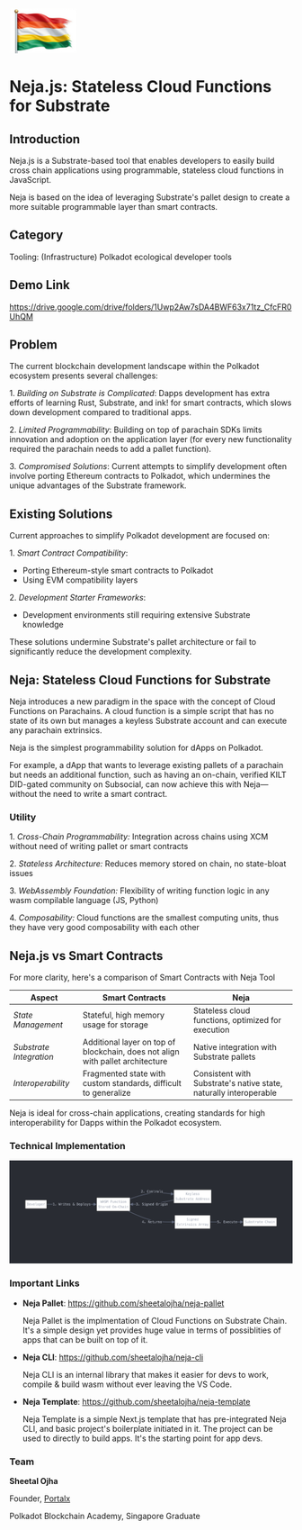<img src="/bangkok/56-Neja/docs/icon.jpg" height="80" width="120" />

# Neja.js: Stateless Cloud Functions for Substrate

## Introduction

Neja.js is a Substrate-based tool that enables developers to easily build cross chain applications using programmable, stateless cloud functions in JavaScript.

Neja is based on the idea of leveraging Substrate's pallet design to create a more suitable programmable layer than smart contracts.

## Category
Tooling: (Infrastructure) Polkadot ecological developer tools

## Demo Link
https://drive.google.com/drive/folders/1Uwp2Aw7sDA4BWF63x71tz_CfcFR0UhQM

## Problem

The current blockchain development landscape within the Polkadot ecosystem presents several challenges:

1.⁠ ⁠*Building on Substrate is Complicated*: Dapps development has extra efforts of learning Rust, Substrate, and ink! for smart contracts, which slows down development compared to traditional apps.

2.⁠ ⁠*Limited Programmability*: Building on top of parachain SDKs limits innovation and adoption on the application layer (for every new functionality required the parachain needs to add a pallet function).

3.⁠ ⁠*Compromised Solutions*: Current attempts to simplify development often involve porting Ethereum contracts to Polkadot, which undermines the unique advantages of the Substrate framework.


## Existing Solutions

Current approaches to simplify Polkadot development are focused on:

1.⁠ ⁠*Smart Contract Compatibility*: 
   - Porting Ethereum-style smart contracts to Polkadot
   - Using EVM compatibility layers

2.⁠ ⁠*Development Starter Frameworks*:
   - Development environments still requiring extensive Substrate knowledge

These solutions undermine Substrate's pallet architecture or fail to significantly reduce the development complexity.

## Neja: Stateless Cloud Functions for Substrate

Neja introduces a new paradigm in the space with the concept of Cloud Functions on Parachains. A cloud function is a simple script that has no state of its own but manages a keyless Substrate account and can execute any parachain extrinsics.

Neja is the simplest programmability solution for dApps on Polkadot.

For example, a dApp that wants to leverage existing pallets of a parachain but needs an additional function, such as having an on-chain, verified KILT DID-gated community on Subsocial, can now achieve this with Neja—without the need to write a smart contract.

### Utility

1.⁠ ⁠*Cross-Chain Programmability:*
    Integration across chains using XCM without need of writing pallet or smart contracts
   
2.⁠ ⁠*Stateless Architecture:*
    Reduces memory stored on chain, no state-bloat issues

3.⁠ ⁠*WebAssembly Foundation:*
    Flexibility of writing function logic in any wasm compilable language (JS, Python)

4.⁠ ⁠*Composability:*
    Cloud functions are the smallest computing units, thus they have very good composability with each other 

## Neja.js vs Smart Contracts

For more clarity, here's a comparison of Smart Contracts with Neja Tool

| Aspect | Smart Contracts | Neja |
|--------|----------------|------|
| *State Management* | Stateful, high memory usage for storage | Stateless cloud functions, optimized for execution |
| *Substrate Integration* | Additional layer on top of blockchain, does not align with pallet architecture | Native integration with Substrate pallets |
| *Interoperability* | Fragmented state with custom standards, difficult to generalize | Consistent with Substrate's native state, naturally interoperable |

Neja is ideal for cross-chain applications, creating standards for high interoperability for Dapps within the Polkadot ecosystem.

### Technical Implementation

![Image](/bangkok/56-Neja/docs/img.png)


### Important Links

- **Neja Pallet**: https://github.com/sheetalojha/neja-pallet

  Neja Pallet is the implmentation of Cloud Functions on Substrate Chain. It's a simple design yet provides huge value in terms of possiblities of apps that can be built on top of it.

- **Neja CLI**: https://github.com/sheetalojha/neja-cli

  Neja CLI is an internal library that makes it easier for devs to work, compile & build wasm without ever leaving the VS Code. 

- **Neja Template**: https://github.com/sheetalojha/neja-template

  Neja Template is a simple Next.js template that has pre-integrated Neja CLI, and basic project's boilerplate initiated in it. The project can be used to directly to build apps. It's the starting point for app devs.


### Team

**Sheetal Ojha**

Founder, [Portalx](https://portalx.sh) 

Polkadot Blockchain Academy, Singapore Graduate